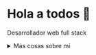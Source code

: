 # Hola a todos :wave:

Desarrollador web full stack


<details>
<summary>
  Más cosas sobre mí
</summary>

### A que me dedico

Toda mi vida la he dedicado a la tecnología, iniciando con electrónica a finales de los 80, hacia proyectos básicos de comunicación a los 11 años, y trabajaba en la empresa familiar más como entretenimiento que por un interés económico. Cada paso que he dado me ha llevado hasta el lugar donde me encuentro ahora, manteniendo y dando soporte a proyectos de uso financiero y para el sector industrial. Quisiera encontrar nuevos desafíos enfocados a mejorar la experiencia de usuario y la estabilidad de las plataformas que las soportan.

## Mis habilidades 📜

### Tecnologias Web

- JavaScript
- Next.js
- HTML, CSS
- Node.js
- WordPress
- Joomla
- PHP
- MySQL
- SQL Server
- Java
- Android



### Aplicaciones de desarrollo
- Java
- Python 
- C++ (un poco de)
- Visual Basic

### Productivity utilities

- Microsoft Office Support
  [Excel]
  [Word]
  [Outlook]

### Idiomas 🌐

| Language      | Proficiency                                                               |
| ------------- | ------------------------------------------------------------------------- |
| English (duh) | A1              |
                                                        

## Lo que estoy aprendiendo actualmente 📚

- Inmersión en la base de código de VS Code
- La magia del Typescript
- La solidez abrasadora de Rust
  

</details>

